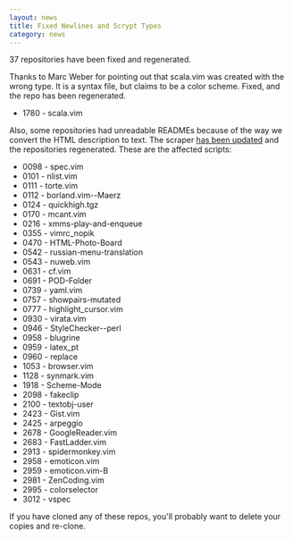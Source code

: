 ```yaml
---
layout: news
title: Fixed Newlines and Scrypt Types
category: news
---
```


37 repositories have been fixed and regenerated.

Thanks to Marc Weber for pointing out that scala.vim was created with
the wrong type.  It is a syntax file, but claims to be a color scheme.
Fixed, and the repo has been regenerated.

 * 1780 - scala.vim

Also, some repositories had unreadable READMEs because of the way
we convert the HTML description to text.  The scraper
[has been updated](http://github.com/vim-scripts/vim-scraper/commit/fd3820d4b1930b24ecf8ba3ca55f6aad3294dab2)
and the repositories regenerated.  These are the affected scripts:

 * 0098 - spec.vim
 * 0101 - nlist.vim
 * 0111 - torte.vim
 * 0112 - borland.vim--Maerz
 * 0124 - quickhigh.tgz
 * 0170 - mcant.vim
 * 0216 - xmms-play-and-enqueue
 * 0355 - vimrc\_nopik
 * 0470 - HTML-Photo-Board
 * 0542 - russian-menu-translation
 * 0543 - nuweb.vim
 * 0631 - cf.vim
 * 0691 - POD-Folder
 * 0739 - yaml.vim
 * 0757 - showpairs-mutated
 * 0777 - highlight\_cursor.vim
 * 0930 - virata.vim
 * 0946 - StyleChecker--perl
 * 0958 - blugrine
 * 0959 - latex\_pt
 * 0960 - replace
 * 1053 - browser.vim
 * 1128 - synmark.vim
 * 1918 - Scheme-Mode
 * 2098 - fakeclip
 * 2100 - textobj-user
 * 2423 - Gist.vim
 * 2425 - arpeggio
 * 2678 - GoogleReader.vim
 * 2683 - FastLadder.vim
 * 2913 - spidermonkey.vim
 * 2958 - emoticon.vim
 * 2959 - emoticon.vim-B
 * 2981 - ZenCoding.vim
 * 2995 - colorselector
 * 3012 - vspec

If you have cloned any of these repos, you'll probably want to delete
your copies and re-clone.

